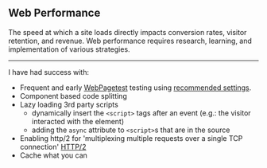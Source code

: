 ## Web Performance

The speed at which a site loads directly  impacts conversion rates, visitor retention, and revenue. Web performance requires research, learning, and implementation of various  strategies.

<hr class="hr-spacer" />

I have had success with:

- Frequent and early [WebPagetest](https://www.webpagetest.org/easy.php) testing using [recommended settings](//developers.google.com/web/fundamentals/performance/rail#load).
- Component based code splitting
- Lazy loading 3rd party scripts
   - dynamically insert the `<script>` tags after an event (e.g.: the visitor interacted with the element)
   - adding the `async` attribute to `<script>`s that are in the source
- Enabling http/2 for 'multiplexing multiple requests over a single TCP connection' [HTTP/2](//en.wikipedia.org/wiki/HTTP/2)
- Cache what you can
